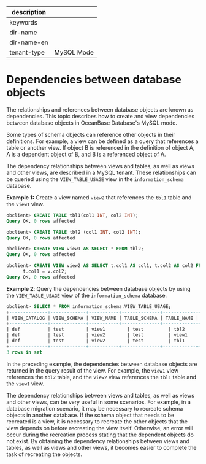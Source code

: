 |description||
|---|---|
|keywords||
|dir-name||
|dir-name-en||
|tenant-type|MySQL Mode|

# Dependencies between database objects

The relationships and references between database objects are known as dependencies. This topic describes how to create and view dependencies between database objects in OceanBase Database's MySQL mode.

Some types of schema objects can reference other objects in their definitions. For example, a view can be defined as a query that references a table or another view. If object B is referenced in the definition of object A, A is a dependent object of B, and B is a referenced object of A.

The dependency relationships between views and tables, as well as views and other views, are described in a MySQL tenant. These relationships can be queried using the `VIEW_TABLE_USAGE` view in the `information_schema` database.

**Example 1:** Create a view named `view2` that references the `tbl1` table and the `view1` view.

```sql
obclient> CREATE TABLE tbl1(col1 INT, col2 INT);
Query OK, 0 rows affected

obclient> CREATE TABLE tbl2 (col1 INT, col2 INT);
Query OK, 0 rows affected

obclient> CREATE VIEW view1 AS SELECT * FROM tbl2;
Query OK, 0 rows affected

obclient> CREATE VIEW view2 AS SELECT t.col1 AS col1, t.col2 AS col2 FROM tbl1 t, view1 v WHERE
      t.col1 = v.col2;
Query OK, 0 rows affected
```

**Example 2**: Query the dependencies between database objects by using the `VIEW_TABLE_USAGE` view of the `information_schema` database.

```sql
obclient> SELECT * FROM information_schema.VIEW_TABLE_USAGE;
+--------------+-------------+-----------+--------------+------------+---------------+
| VIEW_CATALOG | VIEW_SCHEMA | VIEW_NAME | TABLE_SCHEMA | TABLE_NAME | TABLE_CATALOG |
+--------------+-------------+-----------+--------------+------------+---------------+
| def          | test        | view1        | test         | tbl2         | def           |
| def          | test        | view2        | test         | view1         | def           |
| def          | test        | view2        | test         | tbl1         | def           |
+--------------+-------------+-----------+--------------+------------+---------------+
3 rows in set
```

In the preceding example, the dependencies between database objects are returned in the query result of the view. For example, the `view1` view references the `tbl2` table, and the `view2` view references the `tbl1` table and the `view1` view.

The dependency relationships between views and tables, as well as views and other views, can be very useful in some scenarios. For example, in a database migration scenario, it may be necessary to recreate schema objects in another database. If the schema object that needs to be recreated is a view, it is necessary to recreate the other objects that the view depends on before recreating the view itself. Otherwise, an error will occur during the recreation process stating that the dependent objects do not exist. By obtaining the dependency relationships between views and tables, as well as views and other views, it becomes easier to complete the task of recreating the objects.